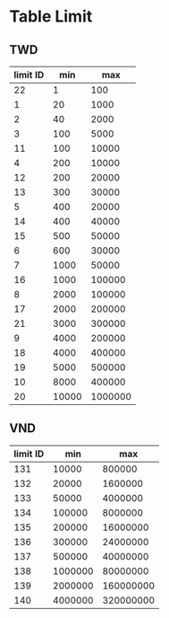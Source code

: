 # Table Limit

## TWD
| limit ID | min | max |
| --- | --- | --- |
| 22 | 1 | 100 | 
| 1 | 20 | 1000 | 
| 2 | 40 | 2000 | 
| 3 | 100 | 5000 | 
| 11 | 100 | 10000 | 
| 4 | 200 | 10000 | 
| 12 | 200 | 20000 | 
| 13 | 300 | 30000 | 
| 5 | 400 | 20000 | 
| 14 | 400 | 40000 | 
| 15 | 500 | 50000 | 
| 6 | 600 | 30000 | 
| 7 | 1000 | 50000 | 
| 16 | 1000 | 100000 | 
| 8 | 2000 | 100000 | 
| 17 | 2000 | 200000 | 
| 21 | 3000 | 300000 | 
| 9 | 4000 | 200000 | 
| 18 | 4000 | 400000 | 
| 19 | 5000 | 500000 | 
| 10 | 8000 | 400000 | 
| 20 | 10000 | 1000000 | 

## VND
| limit ID | min | max |
| --- | --- | --- |
| 131 | 10000 | 800000 | 
| 132 | 20000 | 1600000 | 
| 133 | 50000 | 4000000 | 
| 134 | 100000 | 8000000 | 
| 135 | 200000 | 16000000 | 
| 136 | 300000 | 24000000 | 
| 137 | 500000 | 40000000 | 
| 138 | 1000000 | 80000000 | 
| 139 | 2000000 | 160000000 | 
| 140 | 4000000 | 320000000 | 